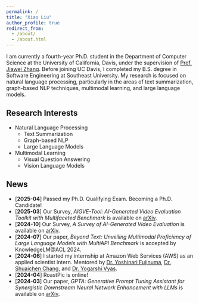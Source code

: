 ```yaml
---
permalink: /
title: "Xiao Liu"
author_profile: true
redirect_from: 
  - /about/
  - /about.html
---
```


I am currently a fourth-year Ph.D. student in the Department of Computer Science at the University of California, Davis, under the supervision of [Prof. Jiawei Zhang](http://jiaweizhang.net). Before joining UC Davis, I completed my B.S. degree in Software Engineering at Southeast University.
My research is focused on natural language processing, particularly in the areas of text summarization, graph-based NLP techniques, multimodal learning, and large language models.


## Research Interests
* Natural Language Processing
  * Text Summarization
  * Graph-based NLP
  * Large Language Models
* Multimodal Learning
  * Visual Question Answering
  * Vision Language Models

## News
* [**2025-04**] Passed my Ph.D. Qualifying Exam. Becoming a Ph.D. Candidate!
* [**2025-03**] Our Survey, _AIGVE-Tool: AI-Generated Video Evaluation Toolkit with Multifaceted Benchmark_ is available on [arXiv](https://arxiv.org/abs/2503.14064).
* [**2024-10**] Our Survey, _A Survey of AI-Generated Video Evaluation_ is available on [arXiv](https://arxiv.org/abs/2410.19884).
* [**2024-07**] Our paper, _Beyond Text: Unveiling Multimodal Proficiency of Large Language Models with MultiAPI Benchmark_ is accepted by KnowledgeLM@ACL 2024.
* [**2024-06**] I started my internship at Amazon Web Services (AWS) as an applied scientist intern. Mentored by [Dr. Yoshinari Fujinuma](https://akkikiki.github.io), [Dr. Shuaichen Chang](https://shuaichenchang.github.io), and [Dr. Yogarshi Vyas](https://www.linkedin.com/in/yogarshi-vyas-049955172/).
* [**2024-04**] RoastPic is online!
* [**2024-03**] Our paper, _GPTA: Generative Prompt Tuning Assistant for Synergistic Downstream Neural Network Enhancement with LLMs_ is available on [arXiv](https://arxiv.org/abs/2404.00189).



